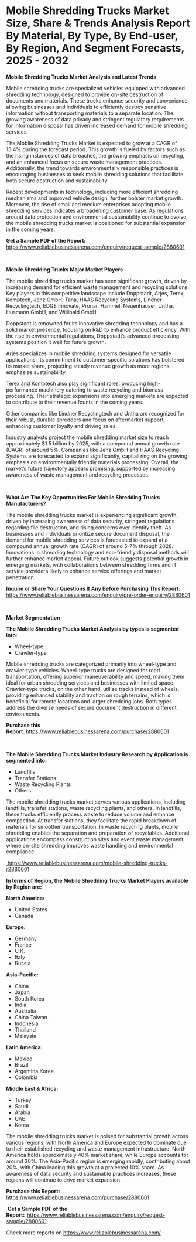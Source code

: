 <p><h1>Mobile Shredding Trucks Market Size, Share & Trends Analysis Report By Material, By Type, By End-user, By Region, And Segment Forecasts, 2025 - 2032</h1></p><p><strong>Mobile Shredding Trucks Market Analysis and Latest Trends</strong></p>
<p><p>Mobile shredding trucks are specialized vehicles equipped with advanced shredding technology, designed to provide on-site destruction of documents and materials. These trucks enhance security and convenience, allowing businesses and individuals to efficiently destroy sensitive information without transporting materials to a separate location. The growing awareness of data privacy and stringent regulatory requirements for information disposal has driven increased demand for mobile shredding services.</p><p>The Mobile Shredding Trucks Market is expected to grow at a CAGR of 13.4% during the forecast period. This growth is fueled by factors such as the rising instances of data breaches, the growing emphasis on recycling, and an enhanced focus on secure waste management practices. Additionally, the trend towards environmentally responsible practices is encouraging businesses to seek mobile shredding solutions that facilitate both secure destruction and sustainability.</p><p>Recent developments in technology, including more efficient shredding mechanisms and improved vehicle design, further bolster market growth. Moreover, the rise of small and medium enterprises adopting mobile shredding services indicates a broadening customer base. As regulations around data protection and environmental sustainability continue to evolve, the mobile shredding trucks market is positioned for substantial expansion in the coming years.</p></p>
<p><strong>Get a Sample PDF of the Report:&nbsp;</strong> <a href="https://www.reliablebusinessarena.com/enquiry/request-sample/2880601?utm_campaign=2475&utm_medium=2&utm_source=Github&utm_content=ia&utm_term=12032025&utm_id=mobile-shredding-trucks">https://www.reliablebusinessarena.com/enquiry/request-sample/2880601</a></p>
<p>&nbsp;</p>
<p><strong>Mobile Shredding Trucks Major Market Players</strong></p>
<p><p>The mobile shredding trucks market has seen significant growth, driven by increasing demand for efficient waste management and recycling solutions. Key players in this competitive landscape include Doppstadt, Arjes, Terex, Komptech, Jenz GmbH, Tana, HAAS Recycling Systems, Lindner Recyclingtech, EDGE Innovate, Pronar, Hammel, Neuenhauser, Untha, Husmann GmbH, and Willibald GmbH.</p><p>Doppstadt is renowned for its innovative shredding technology and has a solid market presence, focusing on R&D to enhance product efficiency. With the rise in environmental regulations, Doppstadt’s advanced processing systems position it well for future growth.</p><p>Arjes specializes in mobile shredding systems designed for versatile applications. Its commitment to customer-specific solutions has bolstered its market share, projecting steady revenue growth as more regions emphasize sustainability.</p><p>Terex and Komptech also play significant roles, producing high-performance machinery catering to waste recycling and biomass processing. Their strategic expansions into emerging markets are expected to contribute to their revenue founts in the coming years.</p><p>Other companies like Lindner Recyclingtech and Untha are recognized for their robust, durable shredders and focus on aftermarket support, enhancing customer loyalty and driving sales.</p><p>Industry analysts project the mobile shredding market size to reach approximately $1.5 billion by 2025, with a compound annual growth rate (CAGR) of around 5%. Companies like Jenz GmbH and HAAS Recycling Systems are forecasted to expand significantly, capitalizing on the growing emphasis on environmentally friendly materials processing. Overall, the market’s future trajectory appears promising, supported by increasing awareness of waste management and recycling processes.</p></p>
<p>&nbsp;</p>
<p><strong>What Are The Key Opportunities For Mobile Shredding Trucks Manufacturers?</strong></p>
<p><p>The mobile shredding trucks market is experiencing significant growth, driven by increasing awareness of data security, stringent regulations regarding file destruction, and rising concerns over identity theft. As businesses and individuals prioritize secure document disposal, the demand for mobile shredding services is forecasted to expand at a compound annual growth rate (CAGR) of around 5-7% through 2028. Innovations in shredding technology and eco-friendly disposal methods will further enhance market appeal. Future outlook suggests potential growth in emerging markets, with collaborations between shredding firms and IT service providers likely to enhance service offerings and market penetration.</p></p>
<p><strong>Inquire or Share Your Questions If Any Before Purchasing This Report:</strong> <a href="https://www.reliablebusinessarena.com/enquiry/pre-order-enquiry/2880601?utm_campaign=2475&utm_medium=2&utm_source=Github&utm_content=ia&utm_term=12032025&utm_id=mobile-shredding-trucks">https://www.reliablebusinessarena.com/enquiry/pre-order-enquiry/2880601</a></p>
<p>&nbsp;</p>
<p><strong>Market Segmentation</strong></p>
<p><strong>The Mobile Shredding Trucks Market Analysis by types is segmented into:</strong></p>
<p><ul><li>Wheel-type</li><li>Crawler-type</li></ul></p>
<p><p>Mobile shredding trucks are categorized primarily into wheel-type and crawler-type vehicles. Wheel-type trucks are designed for road transportation, offering superior maneuverability and speed, making them ideal for urban shredding services and businesses with limited space. Crawler-type trucks, on the other hand, utilize tracks instead of wheels, providing enhanced stability and traction on rough terrains, which is beneficial for remote locations and larger shredding jobs. Both types address the diverse needs of secure document destruction in different environments.</p></p>
<p><strong>Purchase this Report:&nbsp;</strong><a href="https://www.reliablebusinessarena.com/purchase/2880601?utm_campaign=2475&utm_medium=2&utm_source=Github&utm_content=ia&utm_term=12032025&utm_id=mobile-shredding-trucks">https://www.reliablebusinessarena.com/purchase/2880601</a></p>
<p>&nbsp;</p>
<p><strong>The Mobile Shredding Trucks Market Industry Research by Application is segmented into:</strong></p>
<p><ul><li>Landfills</li><li>Transfer Stations</li><li>Waste Recycling Plants</li><li>Others</li></ul></p>
<p><p>The mobile shredding trucks market serves various applications, including landfills, transfer stations, waste recycling plants, and others. In landfills, these trucks efficiently process waste to reduce volume and enhance compaction. At transfer stations, they facilitate the rapid breakdown of materials for smoother transportation. In waste recycling plants, mobile shredding enables the separation and preparation of recyclables. Additional applications encompass construction sites and event waste management, where on-site shredding improves waste handling and environmental compliance.</p></p>
<p><a href="https://www.reliablebusinessarena.com/mobile-shredding-trucks-r2880601?utm_campaign=2475&utm_medium=2&utm_source=Github&utm_content=ia&utm_term=12032025&utm_id=mobile-shredding-trucks">&nbsp;https://www.reliablebusinessarena.com/mobile-shredding-trucks-r2880601</a></p>
<p><strong>In terms of Region, the Mobile Shredding Trucks Market Players available by Region are:</strong></p>
<p>
    <p> <strong> North America: </strong>
        <ul>
            <li>United States</li>
            <li>Canada</li>
        </ul>
        </p> 
    <p> <strong> Europe: </strong>
        <ul>
            <li>Germany</li>
            <li>France</li>
            <li>U.K.</li>
            <li>Italy</li>
            <li>Russia</li>
        </ul>
        </p> 
    <p> <strong> Asia-Pacific: </strong>
        <ul>
            <li>China</li>
            <li>Japan</li>
            <li>South Korea</li>
            <li>India</li>
            <li>Australia</li>
            <li>China Taiwan</li>
            <li>Indonesia</li>
            <li>Thailand</li>
            <li>Malaysia</li>
        </ul>
        </p> 
    <p> <strong> Latin America: </strong>
        <ul>
            <li>Mexico</li>
            <li>Brazil</li>
            <li>Argentina Korea</li>
            <li>Colombia</li>
        </ul>
        </p> 
    <p> <strong> Middle East & Africa: </strong>
        <ul>
            <li>Turkey</li>
            <li>Saudi</li>
            <li>Arabia</li>
            <li>UAE</li>
            <li>Korea</li>
        </ul>
    </p>
    </p>
<p><p>The mobile shredding trucks market is poised for substantial growth across various regions, with North America and Europe expected to dominate due to their established recycling and waste management infrastructure. North America holds approximately 40% market share, while Europe accounts for around 30%. The Asia-Pacific region is emerging rapidly, contributing about 20%, with China leading this growth at a projected 10% share. As awareness of data security and sustainable practices increases, these regions will continue to drive market expansion.</p></p>
<p><strong>Purchase this Report: </strong><a href="https://www.reliablebusinessarena.com/purchase/2880601?utm_campaign=2475&utm_medium=2&utm_source=Github&utm_content=ia&utm_term=12032025&utm_id=mobile-shredding-trucks">https://www.reliablebusinessarena.com/purchase/2880601</a></p>
<p>&nbsp;<strong>Get a Sample PDF of the Report:&nbsp;&nbsp;</strong><a href="https://www.reliablebusinessarena.com/enquiry/request-sample/2880601?utm_campaign=2475&utm_medium=2&utm_source=Github&utm_content=ia&utm_term=12032025&utm_id=mobile-shredding-trucks">https://www.reliablebusinessarena.com/enquiry/request-sample/2880601</a></p>
<p><strong></strong></p>
<p>Check more reports on <a href="https://www.reliablebusinessarena.com/?utm_campaign=2475&utm_medium=2&utm_source=Github&utm_content=ia&utm_term=12032025&utm_id=mobile-shredding-trucks">https://www.reliablebusinessarena.com/</a></p>